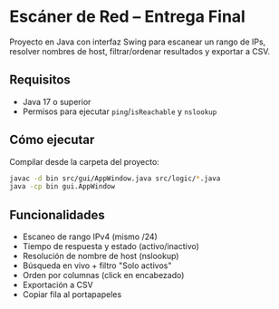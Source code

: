 
# Escáner de Red – Entrega Final

Proyecto en Java con interfaz Swing para escanear un rango de IPs, resolver nombres de host, filtrar/ordenar resultados y exportar a CSV.

## Requisitos
- Java 17 o superior
- Permisos para ejecutar `ping`/`isReachable` y `nslookup`

## Cómo ejecutar
Compilar desde la carpeta del proyecto:

```bash
javac -d bin src/gui/AppWindow.java src/logic/*.java
java -cp bin gui.AppWindow
```

## Funcionalidades
- Escaneo de rango IPv4 (mismo /24)
- Tiempo de respuesta y estado (activo/inactivo)
- Resolución de nombre de host (nslookup)
- Búsqueda en vivo + filtro "Solo activos"
- Orden por columnas (click en encabezado)
- Exportación a CSV
- Copiar fila al portapapeles
